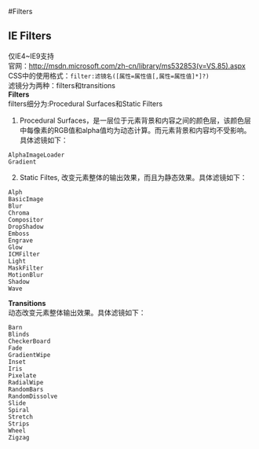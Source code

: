 #Filters
## IE Filters
仅IE4~IE9支持<Br/>
官网：http://msdn.microsoft.com/zh-cn/library/ms532853(v=VS.85).aspx<br/>
CSS中的使用格式：`filter:滤镜名([属性=属性值[,属性=属性值]*]?)`<Br/>
滤镜分为两种：filters和transitions<Br/>
**Filters**<br/>
filters细分为:Procedural Surfaces和Static Filters<br/>
1. Procedural Surfaces，是一层位于元素背景和内容之间的颜色层，该颜色层中每像素的RGB值和alpha值均为动态计算。而元素背景和内容均不受影响。具体滤镜如下：<Br/>
````
AlphaImageLoader
Gradient
````
2. Static Filtes, 改变元素整体的输出效果，而且为静态效果。具体滤镜如下：<br/>
````
Alph
BasicImage
Blur
Chroma
Compositor
DropShadow
Emboss
Engrave
Glow
ICMFilter
Light
MaskFilter
MotionBlur
Shadow
Wave
````

**Transitions**<br/>
动态改变元素整体输出效果。具体滤镜如下：<Br/>
````
Barn
Blinds
CheckerBoard
Fade
GradientWipe
Inset
Iris
Pixelate
RadialWipe
RandomBars
RandomDissolve
Slide
Spiral
Stretch
Strips
Wheel
Zigzag
````

